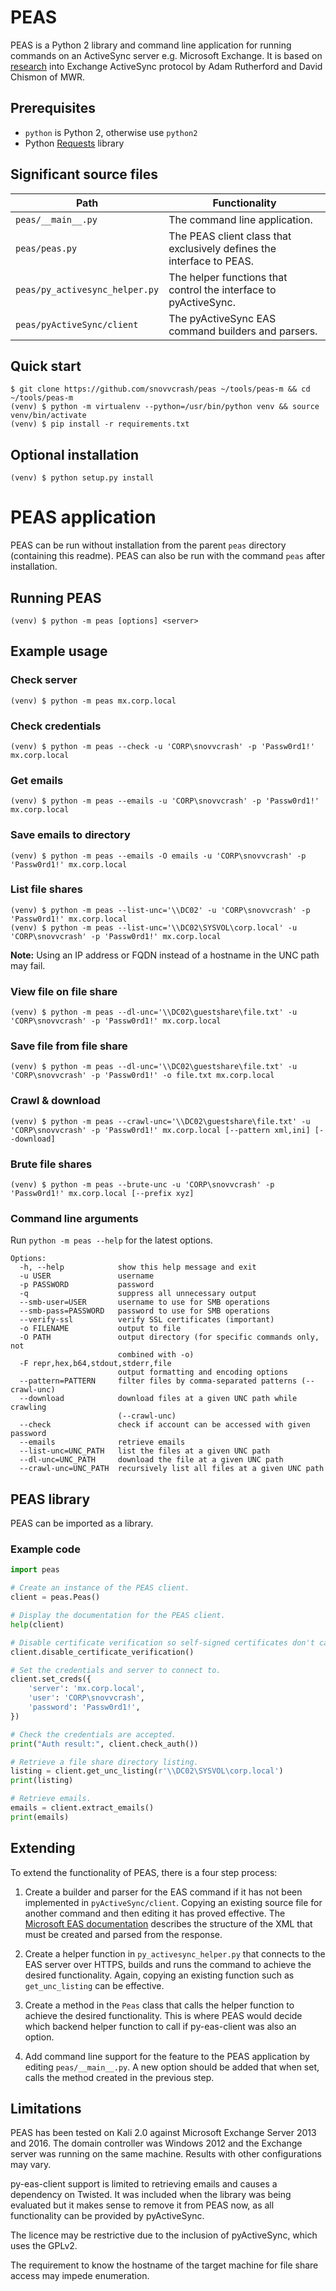 # PEAS

PEAS is a Python 2 library and command line application for running commands on an ActiveSync server e.g. Microsoft Exchange. It is based on [research](https://labs.mwrinfosecurity.com/blog/accessing-internal-fileshares-through-exchange-activesync) into Exchange ActiveSync protocol by Adam Rutherford and David Chismon of MWR.

## Prerequisites

* `python` is Python 2, otherwise use `python2`
* Python [Requests](http://docs.python-requests.org/) library

## Significant source files

Path | Functionality
--- | ---
`peas/__main__.py` | The command line application.
`peas/peas.py` | The PEAS client class that exclusively defines the interface to PEAS.
`peas/py_activesync_helper.py` | The helper functions that control the interface to pyActiveSync.
`peas/pyActiveSync/client` | The pyActiveSync EAS command builders and parsers.

## Quick start

```
$ git clone https://github.com/snovvcrash/peas ~/tools/peas-m && cd ~/tools/peas-m
(venv) $ python -m virtualenv --python=/usr/bin/python venv && source venv/bin/activate
(venv) $ pip install -r requirements.txt
```

## Optional installation

```
(venv) $ python setup.py install
```

# PEAS application

PEAS can be run without installation from the parent `peas` directory (containing this readme). PEAS can also be run with the command `peas` after installation.

## Running PEAS

```
(venv) $ python -m peas [options] <server>
```

## Example usage

### Check server

```
(venv) $ python -m peas mx.corp.local
```

### Check credentials

```
(venv) $ python -m peas --check -u 'CORP\snovvcrash' -p 'Passw0rd1!' mx.corp.local
```

### Get emails

```
(venv) $ python -m peas --emails -u 'CORP\snovvcrash' -p 'Passw0rd1!' mx.corp.local
```

### Save emails to directory

```
(venv) $ python -m peas --emails -O emails -u 'CORP\snovvcrash' -p 'Passw0rd1!' mx.corp.local
```

### List file shares

```
(venv) $ python -m peas --list-unc='\\DC02' -u 'CORP\snovvcrash' -p 'Passw0rd1!' mx.corp.local
(venv) $ python -m peas --list-unc='\\DC02\SYSVOL\corp.local' -u 'CORP\snovvcrash' -p 'Passw0rd1!' mx.corp.local
```

**Note:** Using an IP address or FQDN instead of a hostname in the UNC path may fail.

### View file on file share

```
(venv) $ python -m peas --dl-unc='\\DC02\guestshare\file.txt' -u 'CORP\snovvcrash' -p 'Passw0rd1!' mx.corp.local
```

### Save file from file share

```
(venv) $ python -m peas --dl-unc='\\DC02\guestshare\file.txt' -u 'CORP\snovvcrash' -p 'Passw0rd1!' -o file.txt mx.corp.local
```

### Crawl & download

```
(venv) $ python -m peas --crawl-unc='\\DC02\guestshare\file.txt' -u 'CORP\snovvcrash' -p 'Passw0rd1!' mx.corp.local [--pattern xml,ini] [--download]
```

### Brute file shares

```
(venv) $ python -m peas --brute-unc -u 'CORP\snovvcrash' -p 'Passw0rd1!' mx.corp.local [--prefix xyz]
```

### Command line arguments

Run `python -m peas --help` for the latest options.

```
Options:
  -h, --help            show this help message and exit
  -u USER               username
  -p PASSWORD           password
  -q                    suppress all unnecessary output
  --smb-user=USER       username to use for SMB operations
  --smb-pass=PASSWORD   password to use for SMB operations
  --verify-ssl          verify SSL certificates (important)
  -o FILENAME           output to file
  -O PATH               output directory (for specific commands only, not
                        combined with -o)
  -F repr,hex,b64,stdout,stderr,file
                        output formatting and encoding options
  --pattern=PATTERN     filter files by comma-separated patterns (--crawl-unc)
  --download            download files at a given UNC path while crawling
                        (--crawl-unc)
  --check               check if account can be accessed with given password
  --emails              retrieve emails
  --list-unc=UNC_PATH   list the files at a given UNC path
  --dl-unc=UNC_PATH     download the file at a given UNC path
  --crawl-unc=UNC_PATH  recursively list all files at a given UNC path
```

## PEAS library

PEAS can be imported as a library.

### Example code

```python
import peas

# Create an instance of the PEAS client.
client = peas.Peas()

# Display the documentation for the PEAS client.
help(client)

# Disable certificate verification so self-signed certificates don't cause errors.
client.disable_certificate_verification()

# Set the credentials and server to connect to.
client.set_creds({
	'server': 'mx.corp.local',
	'user': 'CORP\snovvcrash',
	'password': 'Passw0rd1!',
})

# Check the credentials are accepted.
print("Auth result:", client.check_auth())

# Retrieve a file share directory listing.
listing = client.get_unc_listing(r'\\DC02\SYSVOL\corp.local')
print(listing)

# Retrieve emails.
emails = client.extract_emails()
print(emails)
```

## Extending

To extend the functionality of PEAS, there is a four step process:

1. Create a builder and parser for the EAS command if it has not been implemented in `pyActiveSync/client`. Copying an existing source file for another command and then editing it has proved effective. The [Microsoft EAS documentation](https://msdn.microsoft.com/en-us/library/ee202197%28v=exchg.80%29.aspx) describes the structure of the XML that must be created and parsed from the response.

2. Create a helper function in `py_activesync_helper.py` that connects to the EAS server over HTTPS, builds and runs the command to achieve the desired functionality. Again, copying an existing function such as `get_unc_listing` can be effective.

3. Create a method in the `Peas` class that calls the helper function to achieve the desired functionality. This is where PEAS would decide which backend helper function to call if py-eas-client was also an option.

4. Add command line support for the feature to the PEAS application by editing `peas/__main__.py`. A new option should be added that when set, calls the method created in the previous step.

 
## Limitations 
 
PEAS has been tested on Kali 2.0 against Microsoft Exchange Server 2013 and 2016. The domain controller was Windows 2012 and the Exchange server was running on the same machine. Results with other configurations may vary.

py-eas-client support is limited to retrieving emails and causes a dependency on Twisted. It was included when the library was being evaluated but it makes sense to remove it from PEAS now, as all functionality can be provided by pyActiveSync.

The licence may be restrictive due to the inclusion of pyActiveSync, which uses the GPLv2.

The requirement to know the hostname of the target machine for file share access may impede enumeration.
